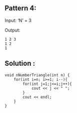## Pattern 4:

Input: ‘N’ = 3

Output: 

    1 2 3
    1 2
    1

## Solution :

    void nNumberTriangle(int n) {
        for(int i=n; i>=1; i--){
            for(int j=1;j<=i;j++){
                cout << j << " ";
            }
            cout << endl;
        }
    }
